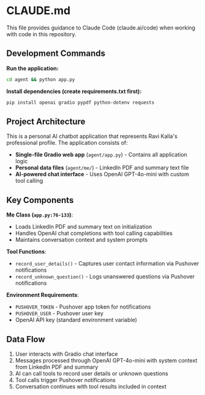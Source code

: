# CLAUDE.md

This file provides guidance to Claude Code (claude.ai/code) when working with code in this repository.

## Development Commands

**Run the application:**
```bash
cd agent && python app.py
```

**Install dependencies (create requirements.txt first):**
```bash
pip install openai gradio pypdf python-dotenv requests
```

## Project Architecture

This is a personal AI chatbot application that represents Ravi Kalla's professional profile. The application consists of:

- **Single-file Gradio web app** (`agent/app.py`) - Contains all application logic
- **Personal data files** (`agent/me/`) - LinkedIn PDF and summary text file
- **AI-powered chat interface** - Uses OpenAI GPT-4o-mini with custom tool calling

## Key Components

**Me Class (`app.py:76-133`)**:
- Loads LinkedIn PDF and summary text on initialization
- Handles OpenAI chat completions with tool calling capabilities
- Maintains conversation context and system prompts

**Tool Functions**:
- `record_user_details()` - Captures user contact information via Pushover notifications
- `record_unknown_question()` - Logs unanswered questions via Pushover notifications

**Environment Requirements**:
- `PUSHOVER_TOKEN` - Pushover app token for notifications
- `PUSHOVER_USER` - Pushover user key
- OpenAI API key (standard environment variable)

## Data Flow

1. User interacts with Gradio chat interface
2. Messages processed through OpenAI GPT-4o-mini with system context from LinkedIn PDF and summary
3. AI can call tools to record user details or unknown questions
4. Tool calls trigger Pushover notifications
5. Conversation continues with tool results included in context